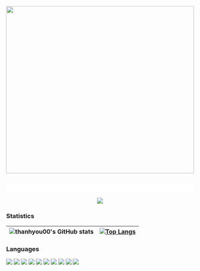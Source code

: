 

<img width="100%" height="450" src="https://i.pinimg.com/originals/fa/8d/38/fa8d38f28940fb3ca0195e2096e555e1.gif" />

##

<div align="center"  style='border: 10px solid #ffffff'>



 </div> 
</br>
<div align="center">
  <a href="https://github.com/thanhyou00">
    <img src="https://readme-typing-svg.herokuapp.com/?lines=Welcome+my+friends+!;My+name+is+thanhyou00;And+I+am+a+Web+Developer;Thank+for+reading+and+love+you+so+much+!&center=true&width=500&height=45"/>
  </a>
</div>


### Statistics

| ![thanhyou00's GitHub stats](https://github-readme-stats.vercel.app/api?username=thanhyou00&show_icons=true&theme=radical) | [![Top Langs](https://github-readme-stats.vercel.app/api/top-langs/?username=thanhyou00&layout=compact)](https://github.com/anuraghazra/github-readme-stats)  |
| --------------- | --------------- |

### Languages

<p>    
<img src="https://img.shields.io/badge/-CSS-157286?logo=css3&logoColor=fff" />
<img src="https://img.shields.io/badge/-HTML-e34F26?logo=html5&logoColor=fff" />
<img src="https://img.shields.io/badge/-Javascript-f7DF1E?logo=javascript&logoColor=fff" />
<img src="https://img.shields.io/badge/-Java-007396?logo=java&logoColor=fff" />
<img src="https://img.shields.io/badge/-SQL Server-CC2927?logo=MicrosoftSQLServer&logoColor=fff" /> 
<img src="https://img.shields.io/badge/-Python-22a6b3?logo=python&logoColor=fff" /> 
<img src="https://img.shields.io/badge/-C++-00599C?logo=cplusplus&logoColor=fff" />  
<img src="https://img.shields.io/badge/-React Native-22a6b3?logo=react&logoColor=fff" /> 
<img src="https://img.shields.io/badge/-Bootstrap-007ACC?logo=bootstrap&logoColor=fff" />
<img src="https://img.shields.io/badge/-Angular-DD0031?logo=angular&logoColor=fff" />       
</p>

[youtube]: https://www.youtube.com/channel/UCJrZG7d10z_Xv2fPanjOvzA
[instagram]: https://www.instagram.com/thanhyou00
[twitter]: https://twitter.com/thanhyou00
